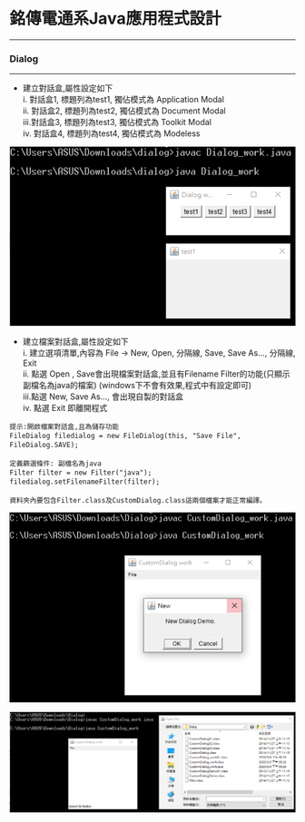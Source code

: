 # 銘傳電通系Java應用程式設計

----

### Dialog

----
* 建立對話盒,屬性設定如下<br>
i.  對話盒1, 標題列為test1, 獨佔模式為 Application Modal<br>
ii.	對話盒2, 標題列為test2, 獨佔模式為 Document Modal<br>
iii.對話盒3, 標題列為test3, 獨佔模式為 Toolkit Modal<br>
iv.	對話盒4, 標題列為test4, 獨佔模式為 Modeless<br>

![image](https://github.com/aiden00713/Java-AWT/blob/master/8_Dialog/screenshot/1.png)

* 建立檔案對話盒,屬性設定如下<br>
i.	建立選項清單,內容為 File ->  New, Open, 分隔線, Save, Save As…, 分隔線, Exit<br>
ii.	點選 Open , Save會出現檔案對話盒,並且有Filename Filter的功能(只顯示副檔名為java的檔案) (windows下不會有效果,程式中有設定即可)<br>
iii.點選 New, Save As…, 會出現自製的對話盒<br>
iv.	點選 Exit 即離開程式<br>

```
提示:開啟檔案對話盒,且為儲存功能
FileDialog filedialog = new FileDialog(this, "Save File", FileDialog.SAVE);

定義篩選條件: 副檔名為java
Filter filter = new Filter("java"); 
filedialog.setFilenameFilter(filter);

資料夾內要包含Filter.class及CustomDialog.class這兩個檔案才能正常編譯。
```

![image](https://github.com/aiden00713/Java-AWT/blob/master/8_Dialog/screenshot/2-1.png)

![image](https://github.com/aiden00713/Java-AWT/blob/master/8_Dialog/screenshot/2-2.png)
